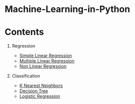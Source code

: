 # Machine-Learning-in-Python

# Contents
1. Regression
   - [Simple Linear Regression](https://github.com/AdityaBagad/Machine-Learning-in-Python/tree/master/01_Regression/01_Simple%20Linear%20Regression)
   - [Multiple Linear Regression](https://github.com/AdityaBagad/Machine-Learning-in-Python/tree/master/01_Regression/02_Multiple%20Linear%20Regression)
   - [Non Linear Regression](https://github.com/AdityaBagad/Machine-Learning-in-Python/tree/master/01_Regression/03_Non%20Linear%20Regression)
   
2. Classification
   - [K Nearest Neighbors](https://github.com/AdityaBagad/Machine-Learning-in-Python/tree/master/02_Classification/01_K-Nearest%20Neighbors)
   - [Decision Tree](https://github.com/AdityaBagad/Machine-Learning-in-Python/tree/master/02_Classification/02_Decision%20Tree)
   - [Logistic Regression](https://github.com/AdityaBagad/Machine-Learning-in-Python/tree/master/02_Classification/03_Logistic%20Regression)
